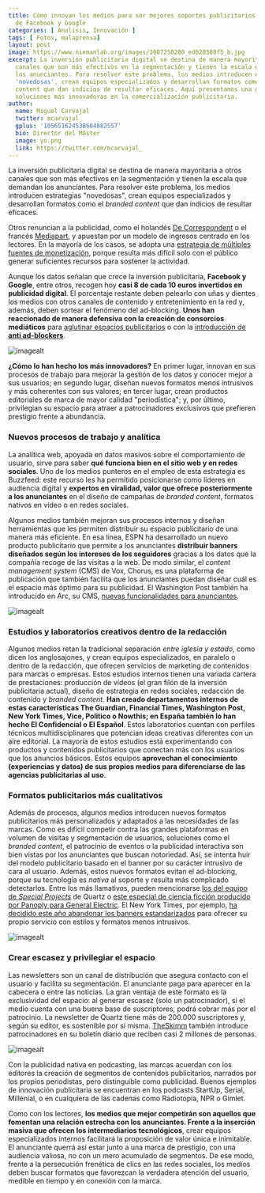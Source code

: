 ```yaml
---
title: Cómo innovan los medios para ser mejores soportes publicitarios frente al oligopolio
  de Facebook y Google
categories: [ Analisis, Innovación ]
tags: [ Fotos, malaprensa]
layout: post
image: https://www.niemanlab.org/images/3007250280_ed628580f5_b.jpg
excerpt: La inversión publicitaria digital se destina de manera mayoritaria a otros
  canales que son más efectivos en la segmentación y tienen la escala que demandan
  los anunciantes. Para resolver este problema, los medios introducen estrategias
  'novedosas', crean equipos especializados y desarrollan formatos como el branded
  content que dan indicios de resultar eficaces. Aquí presentamos una galería de las
  soluciones más innovadoras en la comercialización publicitaria.
author:
  name: Miguel Carvajal
  twitter: mcarvajal_
  gplus: '105651624538664882557'
  bio: Director del Máster
  image: yo.png
  link: https://twitter.com/mcarvajal_
---
```


La inversión publicitaria digital se destina de manera mayoritaria a otros canales que son más efectivos en la segmentación y tienen la escala que demandan los anunciantes. Para resolver este problema, los medios introducen estrategias "novedosas", crean equipos especializados y desarrollan formatos como el _branded content_ que dan indicios de resultar eficaces. 

Otros renuncian a la publicidad, como el holandés [De Correspondent](https://decorrespondent.nl/home) o el francés [Mediapart](https://www.mediapart.fr/es/espanol), y apuestan por un modelo de ingresos centrado en los lectores. En la mayoría de los casos, se adopta una [estrategia de múltiples fuentes de monetización](http://mip.umh.es/blog/2016/01/31/vias-ingresos-periodismo-monetizacion/), porque resulta más difícil solo con el público generar suficientes recursos para sostener la actividad. 

Aunque los datos señalan que crece la inversión publicitaria, **Facebook y Google**, entre otros, recogen hoy **casi 8 de cada 10 euros invertidos en publicidad digital**. El porcentaje restante deben pelearlo con uñas y dientes los medios con otros canales de contenido y entretenimiento en la red y, además, deben sortear el fenómeno del ad-blocking. **Unos han reaccionado de manera defensiva con la creación de consorcios mediáticos** para [aglutinar espacios publicitarios](https://www.theguardian.com/gnm-press-office/2015/mar/18/worlds-leading-digital-publishers-launch-new-programmatic-advertising-alliance-pangaea) o con la [introducción de **anti ad-blockers**](http://digiday.com/publishers/slate-washington-post-bloomberg-others-combat-ad-blocking/). 

![imagealt](https://dl.dropboxusercontent.com/u/3578704/shots/adblock1.png)

**¿Cómo lo han hecho los más innovadores?** En primer lugar, innovan en sus procesos de trabajo para mejorar la gestión de los datos y conocer mejor a sus usuarios; en segundo lugar, diseñan nuevos formatos menos intrusivos y más coherentes con sus valores; en tercer lugar, crean productos editoriales de marca de mayor calidad "periodística"; y, por último, privilegian su espacio para atraer a patrocinadores exclusivos que prefieren prestigio frente a abundancia. 

### Nuevos procesos de trabajo y analítica
La analítica web, apoyada en datos masivos sobre el comportamiento de usuario, sirve para saber **qué funciona bien en el sitio web y en redes sociales**. Uno de los medios punteros en el empleo de esta estrategia es Buzzfeed: este recurso les ha permitido posicionarse como líderes en audiencia digital y **expertos en viralidad, valor que ofrece posteriormente a los anunciantes** en el diseño de campañas de _branded content_, formatos nativos en vídeo o en redes sociales. 

Algunos medios también mejoran sus procesos internos y diseñan herramientas que les permiten distribuir su espacio publicitario de una manera más eficiente. En esa línea, ESPN ha desarrollado un nuevo producto publicitario que permite a los anunciantes **distribuir banners diseñados según los intereses de los seguidores** gracias a los datos que la compañía recoge de las visitas a la web. De modo similar, el _content management system_ (CMS) de Vox, Chorus, es una plataforma de publicación que también facilita que los anunciantes puedan diseñar cuál es el espacio más óptimo para su publicidad. El Washington Post también ha introducido en Arc, su CMS, [nuevas funcionalidades para anunciantes](http://www.businessinsider.com/the-washington-post-is-growing-its-arc-publishing-business-2016-6). 

![imagealt](https://dl.dropboxusercontent.com/u/3578704/shots/adblock4.png)

### Estudios y laboratorios creativos dentro de la redacción
Algunos medios retan la tradicional separación _entre iglesia y estado_, como dicen los anglosajones, y crean equipos especializados, en paralelo o dentro de la redacción, que ofrecen servicios de marketing de contenidos para marcas o empresas. Estos estudios internos tienen una variada cartera de prestaciones: producción de vídeos (el gran filón de la inversión publicitaria actual), diseño de estrategia en redes sociales, redacción de contenido y _branded content_. **Han creado departamentos internos de estas características The Guardian, Financial Times, Washington Post, New York Times, Vice, Politico o Nowthis; en España también lo han hecho El Confidencial o El Español**. Estos laboratorios cuentan con perfiles técnicos multidisciplinares que potencian ideas creativas diferentes con un aire editorial. La mayoría de estos estudios está experimentando con productos y contenidos publicitarios que conectan más con los usuarios que los anuncios básicos. Estos equipos **aprovechan el conocimiento (experiencias y datos) de sus propios medios para diferenciarse de las agencias publicitarias al uso**. 

### Formatos publicitarios más cualitativos 
Además de procesos, algunos medios introducen nuevos formatos publicitarios más personalizados y adaptados a las necesidades de las marcas. Como es difícil competir contra las grandes plataformas en volumen de visitas y segmentación de usuarios, soluciones como el _branded content_, el patrocinio de eventos o la publicidad interactiva son bien vistas por los anunciantes que buscan notoriedad. Así, se intenta huir del modelo publicitario basado en el banner por su carácter intrusivo de cara al usuario. Además, estos nuevos formatos evitan el ad-blocking, porque su tecnología es _nativa_ al soporte y resulta más complicado detectarlos. Entre los más llamativos, pueden mencionarse [los del equipo de _Special Projects_](https://www.journalism.co.uk/news/what-special-projects-mean-for-the-editorial-strategy-at-quartz/s2/a658017/) de Quartz o [este especial de ciencia ficción producido por Panoply para General Electric](http://www.nytimes.com/2016/11/21/business/media/marketers-make-the-podcasts.html?_r=1). El New York Times, por ejemplo, [ha decidido este año abandonar los banners estandarizados](http://www.wsj.com/articles/new-york-times-shuns-banner-ads-in-favor-of-proprietary-ad-format-1475661662) para ofrecer su propio servicio con estilos y formatos menos intrusivos.

![imagealt](https://dl.dropboxusercontent.com/u/3578704/shots/adblock5.png)

### Crear escasez y privilegiar el espacio
Las newsletters son un canal de distribución que asegura contacto con el usuario y facilita su segmentación. El anunciante paga para aparecer en la cabecera o entre las noticias. La gran ventaja de este formato es la exclusividad del espacio: al generar escasez (solo un patrocinador), si el medio cuenta con una buena base de suscriptores, podrá cobrar más por el patrocinio. La newsletter de Quartz tiene más de 200.000 suscriptores y, según su editor, es sostenible por sí misma. [TheSkimm](http://www.theskimm.com/) también introduce patrocinadores en su boletín diario que reciben casi 2 millones de personas.

![imagealt](https://dl.dropboxusercontent.com/u/3578704/shots/adblock6.png)

Con la publicidad nativa en podcasting, las marcas acuerdan con los editores la creación de segmentos de contenidos publicitarios, narrados por los propios periodistas, pero distinguible como publicidad. Buenos ejemplos de innovación publicitaria se encuentran en los podcasts StartUp, Serial, Millenial, o en cualquiera de las cadenas como Radiotopia, NPR o Gimlet. 

Como con los lectores, **los medios que mejor competirán son aquellos que fomentan una relación estrecha con los anunciantes. Frente a la inserción masiva que ofrecen los intermediarios tecnológicos**, crear equipos especializados internos facilitará la proposición de valor única e inimitable. El anunciante querrá así estar junto a una marca de prestigio, con una audiencia valiosa, no con un mero acumulado de segmentos. De ese modo, frente a la persecución frenética de clics en las redes sociales, los medios deben buscar formatos que favorezcan la verdadera atención del usuario, medible en tiempo y en conexión con la marca. 